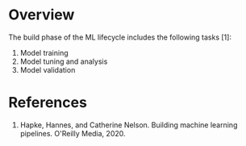 # Overview

The build phase of the ML lifecycle includes the following tasks [1]:
1. Model training
2. Model tuning and analysis
3. Model validation

# References
1. Hapke, Hannes, and Catherine Nelson. Building machine learning pipelines. O'Reilly Media, 2020.
